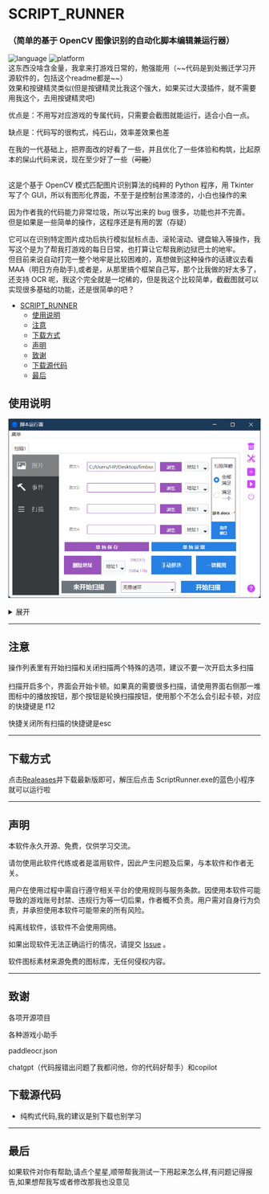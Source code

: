 
# SCRIPT_RUNNER

### （简单的基于 OpenCV 图像识别的自动化脚本编辑兼运行器）<br>

<div>
    <img alt="language" src="https://img.shields.io/badge/Language-Python-blue">
    <img alt="platform" src="https://img.shields.io/badge/platform-Windows-blue?style=flat-square&color=4096d8">
</div>
这东西没啥含金量，我拿来打游戏日常的，勉强能用（~~代码是到处搬迁学习开源软件的，包括这个readme都是~~）<br>
效果和按键精灵类似(但是按键精灵比我这个强大，如果买过大漠插件，就不需要用我这个，去用按键精灵吧)<br>

优点是：不用写对应游戏的专属代码，只需要会截图就能运行，适合小白一点。<br>

缺点是：代码写的很构式，纯石山，效率差效果也差

在我的一代基础上，把界面改的好看了一些，并且优化了一些体验和构筑，比起原本的屎山代码来说，现在至少好了一些（~~可能~~）<br>
<br>

</div>

这是个基于 OpenCV 模式匹配图片识别算法的纯粹的 Python 程序，用 Tkinter 写了个 GUI，所以有图形化界面，不至于是控制台黑漆漆的，小白也操作的来<br>

因为作者我的代码能力非常垃圾，所以写出来的 bug 很多，功能也并不完善。<br>
但是如果是一些简单的操作，这程序还是有用的罢（存疑）<br>

它可以在识别特定图片成功后执行模拟鼠标点击、滚轮滚动、键盘输入等操作，我写这个是为了帮我打游戏的每日日常，也打算让它帮我刷边狱巴士的地牢。<br>
但目前来说自动打完一整个地牢是比较困难的，真想做到这种操作的话建议去看 MAA（明日方舟助手),或者是，从那里搞个框架自己写，那个比我做的好太多了，还支持 OCR 呢，我这个完全就是一坨稀的，但是我这个比较简单，截截图就可以实现很多基础的功能，还是很简单的吧？<br>

<!-- TOC -->
- [SCRIPT_RUNNER](#script_runner)
  - [使用说明](#使用说明)
  - [注意](#注意)
  - [下载方式](#下载方式)
  - [声明](#声明)
  - [致谢](#致谢)
  - [下载源代码](#下载源代码)
  - [最后](#最后)
    <!-- TOC -->

## 使用说明

![image](./images/intro_images/main_window.png)
<details>
  <summary>展开</summary>

**一.选择需要识别的对象**
![image](./images/intro_images/photo1.png)

- **图片识别**：点击浏览，填入图片地址；
- **文字识别**：在图片地址的位置输入文字，程序会自动选择图片识别

---
**二.选择需要识别的区域并且填入**

- **手动框选**：点击后界面变白，用鼠标在一个区域拖动一个区域，和你电脑上的qq截图类似的效果
- **一键截图**：与手动框选类似，但是会同时将框选内容的图片截图保存下来，并且填入图文一所在的输入框
- **删除地址**：框选识别区域后会自动将该识别地址保存到空地址栏，一共四个地址，如果有不需要的地址，请点击删除地址将该地址变为【0，0，0，0】，如果需要，那么就不用点击这个按钮
- **选择图片所需地址**  在需要识别图片匹配对应的地址，如地址1对应 【982，97，1094，176】的扫描区域，并且a图片需要扫描的区域就是这里，那就在a图片填入的输入框，我们这里假设填入的是图文一，也就是第一行，第一行后面的地址栏选择 【地址1】即可让a图片对应的扫描区域正确。

---
**三.其他识别功能（选填）**

- **扫描策略**：默认的扫描策略是 【全部满足】

也就是说如果你 多个地址栏位都填入了内容，例如【图文一 图文二 图文三】 分别填入了 a图片，b图片,c图片，地址分别选择了 地址1 地址2，地址3

那么你必须得满足

1.地址1的位置识别到a图片

2.地址2的位置识别到b图片

3.地址3的位置识别到c图片

三个同时满足，才会执行你设计的脚本，否则不会执行

如果是选择了满足一个，那么这三个要求，只需要满足其中一个即可执行脚本操作

- **选择窗口**：点击后，选择一个你需要脚本运行的窗口，只有在你选择的窗口下才会运行，如果不在的话脚本工具会提示你该窗口未置顶，这个功能主要是防止你一边开着脚本一边和人聊天，突然识别成功运行脚本，抢了你的鼠标和键盘乱动，导致在qq界面发一大堆莫名奇妙的东西出去

---
**四.设计脚本内容**

![image](./images/intro_images/photo2.png)

当你设计的图片识别区块正常的时候，就是时候进入到脚本设计环节了。

在图片识别成功（或文字识别）的时候，就会开始执行脚本。

本软件无需用户进行脚本代码的编写，改为给你提供一系列的脚本选项，都是自动化需要用到的鼠标键盘操作，你在这些选项中选择并且自由组合，完成其他脚本工具做到的功能。

目前提供的脚本选项有

- **等待时间**：脚本操作之间的等待时间；
- **键盘操作**：按键连按（如ctrl+v的操作），长按，单点
- **鼠标操作**：鼠标左键右键中键，长按，单点，双击
- **鼠标拖动**：鼠标拖动/滑动  可以画曲线
- **滚轮**：滚轮操作
- **自动寻路**：不再选择固定点位进行点击，选择识别点位进行点击(比如识别到地鼠,但是地鼠从哪个洞出来位置不确定,需要选择这个功能对识别到地鼠的区域进行打地鼠这种操作,注意,新版本该功能被移除,被添加到了鼠标操作内部,点击鼠标操作内部的‘匹配区域’)
- **开启/关闭扫描**：顾名思义，开启或者关闭某个扫描的功能，有了这个，就可以a扫描成功后关闭b扫描这样子设计了

---
**五.设置相似度与扫描间隔等特殊数值**

![image](./images/intro_images/photo3.png)

- **设置相似度**：脚本扫描的相似度阈值，高于这个相似度才会执行，可以拖动滑槽选择数值，图片中的是82%相似度；

- **设置随机偏移**：按键点击之间的随机变动值，让脚本的操作更加的不稳定，像真人

- **设置默认图片/快捷键/默认事件（即默认脚本）**：即每次单开新的扫描页面的默认填入值，注意一下，软件是可以挂托盘运行的哦，在设置快捷键中，关闭方式填入最小化，关闭软件就会将软件最小化到托盘，不影响扫描和操作，对托盘图标右键，就可以彻底关闭啦，但是我的建议是别整，这部分代码可能有bug，没怎么在意这部分代码。

    默认快捷键是esc:关闭所有扫描   和  f12循环开启所有扫描，可以点击设置快捷键按钮去修改

- **设置扫描间隔**：扫描与扫描之间的间隔，默认是100ms

- **设置定时结束**：设置定时定点结束，可以设置100s后结束，或者设置扫描100次后结束，或者设置脚本运行100次后结束

- **初始化扫描**：将当前页面的扫描数据全部初始化，填入默认的图片与脚本

- **错误日志**：即打开错误日志文件夹查看有无报错

------

**六.开始扫描，等待扫描成功后脚本执行**

![image](./images/intro_images/photo4.png)

**1.选择循环次数（无限循环）**

**2.点击开始扫描**

</details>

---

## 注意

操作列表里有开始扫描和关闭扫描两个特殊的选项，建议不要一次开启太多扫描<br><br>
扫描开启多个，界面会开始卡顿。如果真的需要很多扫描，请使用界面右侧那一堆图标中的播放按钮，那个按钮是轮换扫描按钮，使用那个不怎么会引起卡顿，对应的快捷键是 f12<br>

快捷关闭所有扫描的快捷键是esc<br>

---

## 下载方式

点击[Realeases](https://github.com/mrmanforgithub/Easy_ScriptRunner/releases)并下载最新版即可，解压后点击 ScriptRunner.exe的蓝色小程序就可以运行啦

---

## 声明

本软件永久开源、免费，仅供学习交流。

请勿使用此软件代练或者是滥用软件，因此产生问题及后果，与本软件和作者无关。

用户在使用过程中需自行遵守相关平台的使用规则与服务条款。因使用本软件可能导致的游戏账号封禁、违规行为等一切后果，作者概不负责。用户需对自身行为负责，并承担使用本软件可能带来的所有风险。

纯离线软件，该软件不会使用网络。

如果出现软件无法正确运行的情况，请提交 [Issue](https://github.com/mrmanforgithub/Easy_ScriptRunner/issues) 。

软件图标素材来源免费的图标库，无任何侵权内容。

---

## 致谢

各项开源项目

各种游戏小助手

paddleocr.json

chatgpt（代码报错出问题了我都问他，你的代码好帮手）和copilot

## 下载源代码

- 纯构式代码,我的建议是别下载也别学习

---

## 最后

如果软件对你有帮助,请点个星星,顺带帮我测试一下用起来怎么样,有问题记得报告,如果想帮我写或者修改那我也没意见
